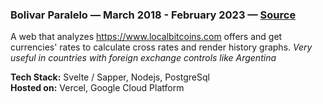 ### Bolivar Paralelo — March 2018 - February 2023 — [Source](https://github.com/madacol/bolivarparalelo)

  A web that analyzes <https://www.localbitcoins.com> offers and get currencies' rates to calculate cross rates and render history graphs. *Very useful in countries with foreign exchange controls like Argentina*

  **Tech Stack:** Svelte / Sapper, Nodejs, PostgreSql\
  **Hosted on:** Vercel, Google Cloud Platform